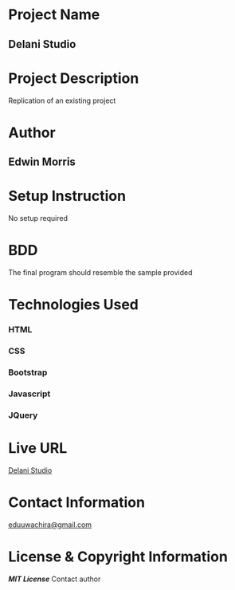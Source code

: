 # Project Name
## Delani Studio

# Project Description
Replication of an existing project

# Author
## Edwin Morris

# Setup Instruction
No setup required

# BDD
The final program should resemble the sample provided

# Technologies Used
### HTML
### CSS
### Bootstrap
### Javascript
### JQuery

# Live URL
[Delani Studio](https://edumorris.github.io/delani)

# Contact Information
eduuwachira@gmail.com

# License & Copyright Information
***MIT License***
Contact author 